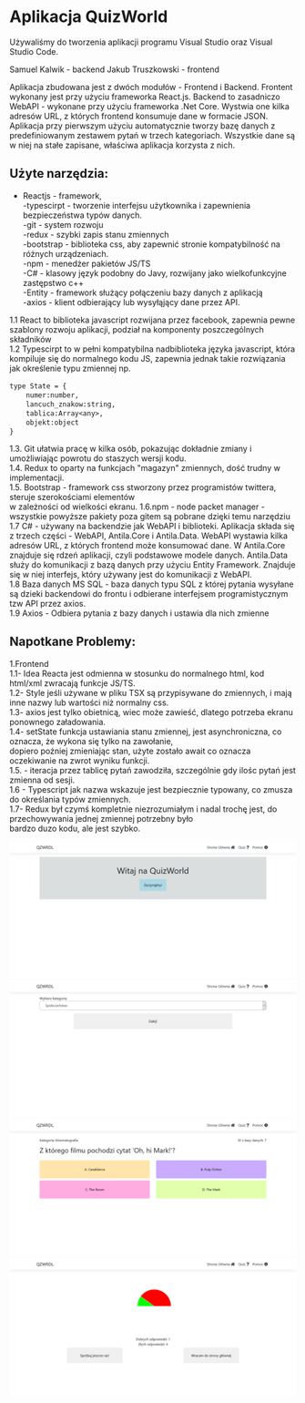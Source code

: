 # Aplikacja QuizWorld

Używaliśmy do tworzenia aplikacji programu Visual Studio oraz Visual Studio Code.

Samuel Kalwik - backend Jakub Truszkowski - frontend

Aplikacja zbudowana jest z dwóch modułów - Frontend i Backend. Frontent wykonany jest przy użyciu frameworka
React.js. Backend to zasadniczo WebAPI - wykonane przy użyciu frameworka .Net Core. Wystwia one kilka adresów
URL, z których frontend konsumuje dane w formacie JSON. Aplikacja przy pierwszym użyciu automatycznie tworzy bazę
danych z predefiniowanym zestawem pytań w trzech kategoriach. Wszystkie dane są w niej na stałe zapisane, właściwa 
aplikacja korzysta z nich.


## Użyte narzędzia:
* Reactjs - framework, <br/>
-typescirpt - tworzenie interfejsu użytkownika i zapewnienia bezpieczeństwa typów danych. <br/>
-git - system rozwoju <br/>
-redux - szybki zapis stanu zmiennych <br/>
-bootstrap - biblioteka css, aby zapewnić stronie kompatybilność na różnych urządzeniach. <br/>
-npm - menedżer pakietów JS/TS <br/>
-C# - klasowy język podobny do Javy, rozwijany jako wielkofunkcyjne zastępstwo c++ <br/>
-Entity - framework służący połączeniu bazy danych z aplikacją <br/>
-axios - klient odbierający lub wysyłąjący dane przez API. <br/>

1.1 React to biblioteka javascript rozwijana przez facebook, zapewnia pewne szablony rozwoju aplikacji, 
podział na komponenty poszczególnych składników <br/>
1.2 Typescirpt to w pełni kompatybilna nadbiblioteka języka javascript, 
która kompiluje się do normalnego kodu JS, zapewnia jednak takie rozwiązania jak określenie typu zmiennej np. 
```
type State = {
    numer:number,
    lancuch_znakow:string,
    tablica:Array<any>,
    objekt:object
} 
```
1.3. Git ułatwia pracę w kilka osób, pokazując dokładnie zmiany i umożliwiając powrotu do staszych wersji kodu. <br/>
1.4. Redux to oparty na funkcjach "magazyn" zmiennych, dość trudny w implementacji. <br/>
1.5. Bootstrap - framework css stworzony przez programistów twittera, steruje szerokościami elementów  <br/>
w zależności od wielkości ekranu. 
1.6.npm - node packet manager - wszystkie powyższe pakiety poza gitem są pobrane dzięki temu narzędziu <br/>
1.7 C# - używany na backendzie jak WebAPI i biblioteki. Aplikacja składa się z trzech części - WebAPI, Antila.Core 
i Antila.Data. WebAPI wystawia kilka adresów URL, z których frontend może konsumować dane. W Antila.Core znajduje się
rdzeń aplikacji, czyli podstawowe modele danych. Antila.Data służy do komunikacji z bazą danych przy użyciu Entity 
Framework. Znajduje się w niej interfejs, który używany jest do komunikacji z WebAPI. <br/>
1.8 Baza danych MS SQL - baza danych typu SQL z której pytania wysyłane są dzieki backendowi do frontu i odbierane
interfejsem programistycznym tzw API przez axios. <br/>
1.9 Axios - Odbiera pytania z bazy danych i ustawia dla nich zmienne <br/>

## Napotkane Problemy:
1.Frontend <br/>
1.1- Idea Reacta jest odmienna w stosunku do normalnego html, kod html/xml zwracają funkcje JS/TS. <br/> 
1.2- Style jeśli używane w pliku TSX są przypisywane do zmiennych, i mają inne nazwy lub wartości niż normalny css. <br/>
1.3- axios jest tylko obietnicą, wiec może zawieść, dlatego potrzeba ekranu ponownego załadowania. <br/>
1.4- setState funkcja ustawiania stanu zmiennej, jest asynchroniczna, co oznacza, że wykona się tylko na zawołanie, <br/>
dopiero poźniej zmieniając stan, użyte zostało await co oznacza oczekiwanie na zwrot wyniku funkcji. <br/>
1.5. - iteracja przez tablicę pytań zawodziła, szczególnie gdy ilośc pytań jest zmienna od sesji. <br/>
1.6 - Typescript jak nazwa wskazuje jest bezpiecznie typowany, co zmusza do określania typów zmiennych. <br/>
1.7- Redux był czymś kompletnie niezrozumiałym i nadal trochę jest, do przechowywania jednej zmiennej potrzebny było <br/>
bardzo duzo kodu, ale jest szybko.

![Alt text](.github/React1.png?raw=true "Strona Główna")
![Alt text](.github/React2.png?raw=true "Wybór Kategorii")
![Alt text](.github/React3.png?raw=true "Pytanie")
![Alt text](.github/React4.png?raw=true "Podsumowanie")
